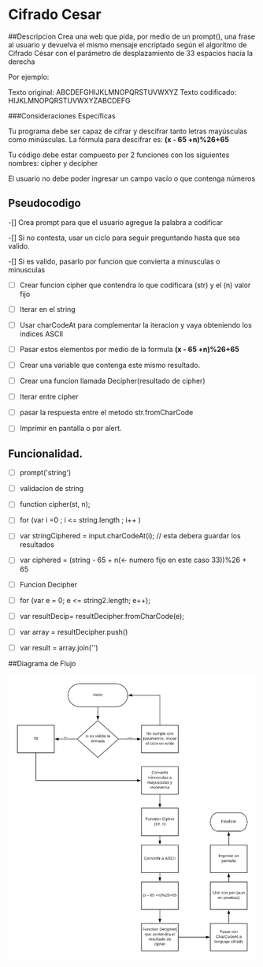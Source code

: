# Cifrado Cesar


##Descripcion
Crea una web que pida, por medio de un prompt(), una frase al usuario y devuelva el mismo mensaje encriptado según el algoritmo de Cifrado César con el parámetro de desplazamiento de 33 espacios hacia la derecha

Por ejemplo:

Texto original: ABCDEFGHIJKLMNOPQRSTUVWXYZ
Texto codificado: HIJKLMNOPQRSTUVWXYZABCDEFG

###Consideraciones Específicas

Tu programa debe ser capaz de cifrar y descifrar tanto letras mayúsculas como minúsculas. La fórmula para descifrar es: __(x - 65 +n)%26+65__

Tu código debe estar compuesto por 2 funciones con los siguientes nombres: cipher y decipher

El usuario no debe poder ingresar un campo vacío o que contenga números

## Pseudocodigo

-[] Crea prompt para que el usuario agregue la palabra a codificar

-[] Si no contesta, usar un ciclo para seguir preguntando hasta que sea valido.

-[] Si es valido, pasarlo por funcion que convierta a minusculas o minusculas


-[ ] Crear funcion cipher que contendra lo que codificara (str) y el (n) valor fijo

-[ ] Iterar en el string

-[ ] Usar charCodeAt para complementar  la iteracion y vaya obteniendo los indices ASCII

-[ ] Pasar estos elementos por medio de la formula __(x - 65 +n)%26+65__

-[ ] Crear una variable que contenga este mismo resultado.

-[ ] Crear una funcion llamada Decipher(resultado de cipher)

-[ ] Iterar entre cipher

-[ ] pasar la respuesta entre el metodo str.fromCharCode

-[ ] Imprimir en pantalla o por alert.

## Funcionalidad.
-[ ] prompt('string')

-[ ] validacion de string

-[ ] function cipher(st, n);

-[ ] for (var i =0 ; i <= string.length ; i++ )

-[ ] var stringCiphered  = input.charCodeAt(i); // esta debera guardar los resultados

-[ ] var ciphered = (string - 65 + n(<- numero fijo en este caso 33))%26 + 65

-[ ] Funcion Decipher

-[ ] for (var e = 0; e  <= string2.length; e++);

-[ ] var resultDecip= resultDecipher.fromCharCode(e);

-[ ] var array = resultDecipher.push()

-[ ] var result = array.join('')

##Diagrama de Flujo

![Diagrama CifradoCesar](assets/img/CifradoCesar.png)
